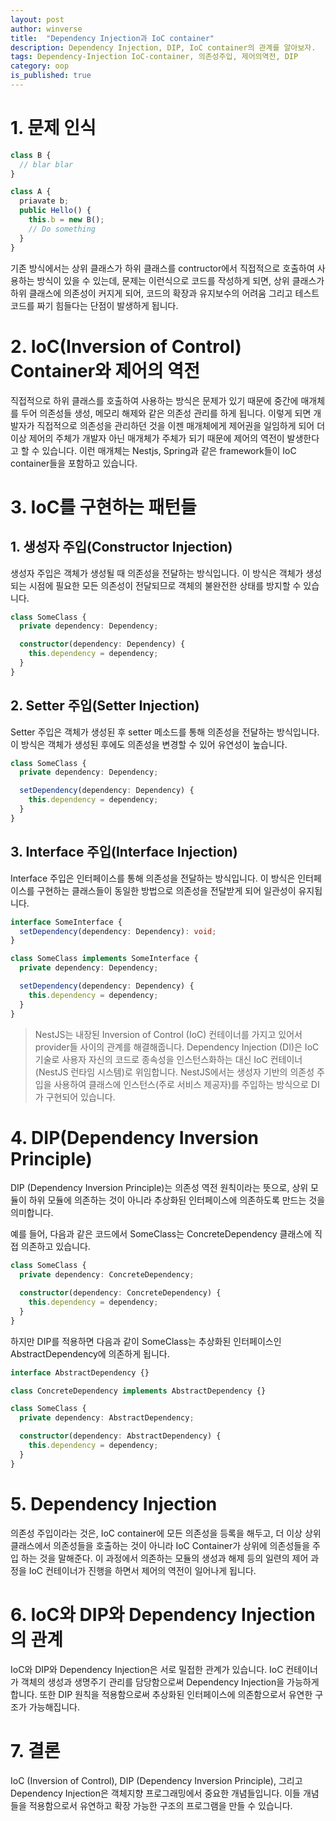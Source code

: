 ```yaml
---
layout: post
author: winverse
title:  "Dependency Injection과 IoC container"
description: Dependency Injection, DIP, IoC container의 관계를 알아보자.
tags: Dependency-Injection IoC-container, 의존성주입, 제어의역전, DIP
category: oop
is_published: true
---
```


# 1. 문제 인식
```ts
class B {
  // blar blar
}

class A {
  priavate b;
  public Hello() {
    this.b = new B();
    // Do something
  }
}
```
기존 방식에서는 상위 클래스가 하위 클래스를 contructor에서 직접적으로 호출하여 사용하는 방식이 있을 수 있는데, 문제는 이런식으로 코드를 작성하게 되면,
상위 클래스가 하위 클래스에 의존성이 커지게 되어, 코드의 확장과 유지보수의 어려움 그리고 테스트 코드를 짜기 힘들다는 단점이 발생하게 됩니다.

# 2. IoC(Inversion of Control) Container와 제어의 역전
직접적으로 하위 클래스를 호출하여 사용하는 방식은 문제가 있기 때문에 중간에 매개체를 두어 의존성들 생성, 메모리 해제와 같은 의존성 관리를 하게 됩니다. 이렇게 되면 개발자가 직접적으로 의존성을 관리하던 것을 이젠 매개체에게 제어권을 일임하게 되어 더 이상 제어의 주체가 개발자 아닌 매개체가 주체가 되기 때문에 제어의 역전이 발생한다고 할 수 있습니다. 이런 매개체는 Nestjs, Spring과 같은 framework들이 IoC container들을 포함하고 있습니다.

# 3. IoC를 구현하는 패턴들
## 1. 생성자 주입(Constructor Injection)
생성자 주입은 객체가 생성될 때 의존성을 전달하는 방식입니다. 이 방식은 객체가 생성되는 시점에 필요한 모든 의존성이 전달되므로 객체의 불완전한 상태를 방지할 수 있습니다.

```ts
class SomeClass {
  private dependency: Dependency;

  constructor(dependency: Dependency) {
    this.dependency = dependency;
  }
}
```

## 2. Setter 주입(Setter Injection)
Setter 주입은 객체가 생성된 후 setter 메소드를 통해 의존성을 전달하는 방식입니다. 이 방식은 객체가 생성된 후에도 의존성을 변경할 수 있어 유연성이 높습니다.

```ts
class SomeClass {
  private dependency: Dependency;

  setDependency(dependency: Dependency) {
    this.dependency = dependency;
  }
}
```

## 3. Interface 주입(Interface Injection)
Interface 주입은 인터페이스를 통해 의존성을 전달하는 방식입니다. 이 방식은 인터페이스를 구현하는 클래스들이 동일한 방법으로 의존성을 전달받게 되어 일관성이 유지됩니다. 

```ts
interface SomeInterface {
  setDependency(dependency: Dependency): void;
}

class SomeClass implements SomeInterface {
  private dependency: Dependency;

  setDependency(dependency: Dependency) {
    this.dependency = dependency;
  }
}
```

> NestJS는 내장된 Inversion of Control (IoC) 컨테이너를 가지고 있어서 provider들 사이의 관계를 해결해줍니다. Dependency Injection (DI)은 IoC 기술로 사용자 자신의 코드로 종속성을 인스턴스화하는 대신 IoC 컨테이너(NestJS 런타임 시스템)로 위임합니다. NestJS에서는 생성자 기반의 의존성 주입을 사용하여 클래스에 인스턴스(주로 서비스 제공자)를 주입하는 방식으로 DI가 구현되어 있습니다.

# 4. DIP(Dependency Inversion Principle)
DIP (Dependency Inversion Principle)는 의존성 역전 원칙이라는 뜻으로, 상위 모듈이 하위 모듈에 의존하는 것이 아니라 추상화된 인터페이스에 의존하도록 만드는 것을 의미합니다.

예를 들어, 다음과 같은 코드에서 SomeClass는 ConcreteDependency 클래스에 직접 의존하고 있습니다.
```ts
class SomeClass {
  private dependency: ConcreteDependency;

  constructor(dependency: ConcreteDependency) {
    this.dependency = dependency;
  }
}
```
하지만 DIP를 적용하면 다음과 같이 SomeClass는 추상화된 인터페이스인 AbstractDependency에 의존하게 됩니다.

```ts
interface AbstractDependency {}

class ConcreteDependency implements AbstractDependency {}

class SomeClass {
  private dependency: AbstractDependency;

  constructor(dependency: AbstractDependency) {
    this.dependency = dependency;
  }
}
```

# 5. Dependency Injection
의존성 주입이라는 것은, IoC container에 모든 의존성을 등록을 해두고, 더 이상 상위 클래스에서 의존성들을 호출하는 것이 아니라 IoC Container가 상위에 의존성들을 주입 하는 것을 말해준다. 이 과정에서 의존하는 모듈의 생성과 해제 등의 일련의 제어 과정을 IoC 컨테이너가 진행을 하면서 제어의 역전이 일어나게 됩니다. 

# 6. IoC와 DIP와 Dependency Injection의 관계
IoC와 DIP와 Dependency Injection은 서로 밀접한 관계가 있습니다. IoC 컨테이너가 객체의 생성과 생명주기 관리를 담당함으로써 Dependency Injection을 가능하게 합니다. 또한 DIP 원칙을 적용함으로써 추상화된 인터페이스에 의존함으로서 유연한 구조가 가능해집니다.

# 7. 결론 
IoC (Inversion of Control), DIP (Dependency Inversion Principle), 그리고 Dependency Injection은 객체지향 프로그래밍에서 중요한 개념들입니다. 이들 개념들을 적용함으로서 유연하고 확장 가능한 구조의 프로그램을 만들 수 있습니다.